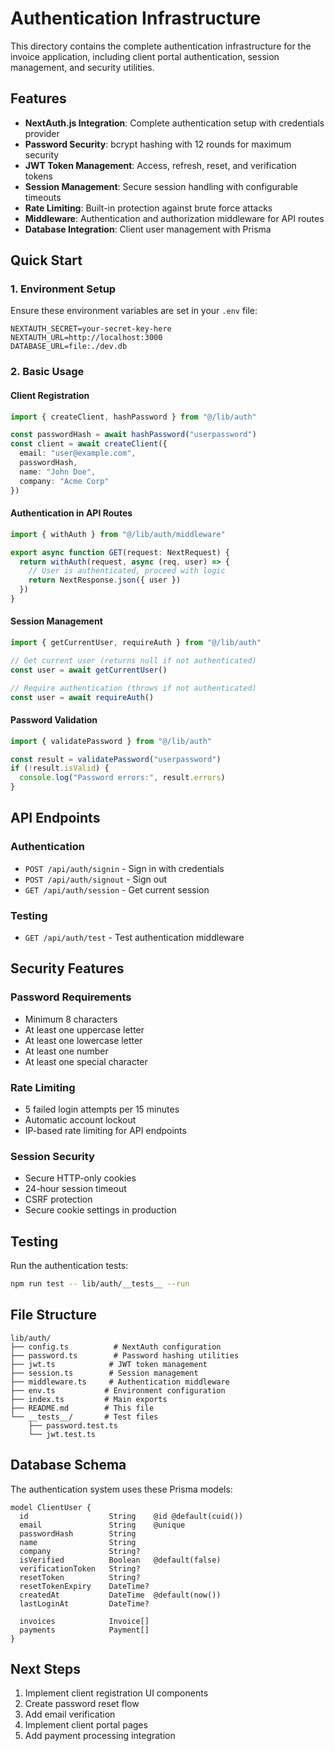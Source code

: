 # Authentication Infrastructure

This directory contains the complete authentication infrastructure for the invoice application, including client portal authentication, session management, and security utilities.

## Features

- **NextAuth.js Integration**: Complete authentication setup with credentials provider
- **Password Security**: bcrypt hashing with 12 rounds for maximum security
- **JWT Token Management**: Access, refresh, reset, and verification tokens
- **Session Management**: Secure session handling with configurable timeouts
- **Rate Limiting**: Built-in protection against brute force attacks
- **Middleware**: Authentication and authorization middleware for API routes
- **Database Integration**: Client user management with Prisma

## Quick Start

### 1. Environment Setup

Ensure these environment variables are set in your `.env` file:

```env
NEXTAUTH_SECRET=your-secret-key-here
NEXTAUTH_URL=http://localhost:3000
DATABASE_URL=file:./dev.db
```

### 2. Basic Usage

#### Client Registration
```typescript
import { createClient, hashPassword } from "@/lib/auth"

const passwordHash = await hashPassword("userpassword")
const client = await createClient({
  email: "user@example.com",
  passwordHash,
  name: "John Doe",
  company: "Acme Corp"
})
```

#### Authentication in API Routes
```typescript
import { withAuth } from "@/lib/auth/middleware"

export async function GET(request: NextRequest) {
  return withAuth(request, async (req, user) => {
    // User is authenticated, proceed with logic
    return NextResponse.json({ user })
  })
}
```

#### Session Management
```typescript
import { getCurrentUser, requireAuth } from "@/lib/auth"

// Get current user (returns null if not authenticated)
const user = await getCurrentUser()

// Require authentication (throws if not authenticated)
const user = await requireAuth()
```

#### Password Validation
```typescript
import { validatePassword } from "@/lib/auth"

const result = validatePassword("userpassword")
if (!result.isValid) {
  console.log("Password errors:", result.errors)
}
```

## API Endpoints

### Authentication
- `POST /api/auth/signin` - Sign in with credentials
- `POST /api/auth/signout` - Sign out
- `GET /api/auth/session` - Get current session

### Testing
- `GET /api/auth/test` - Test authentication middleware

## Security Features

### Password Requirements
- Minimum 8 characters
- At least one uppercase letter
- At least one lowercase letter  
- At least one number
- At least one special character

### Rate Limiting
- 5 failed login attempts per 15 minutes
- Automatic account lockout
- IP-based rate limiting for API endpoints

### Session Security
- Secure HTTP-only cookies
- 24-hour session timeout
- CSRF protection
- Secure cookie settings in production

## Testing

Run the authentication tests:

```bash
npm run test -- lib/auth/__tests__ --run
```

## File Structure

```
lib/auth/
├── config.ts          # NextAuth configuration
├── password.ts        # Password hashing utilities
├── jwt.ts            # JWT token management
├── session.ts        # Session management
├── middleware.ts     # Authentication middleware
├── env.ts           # Environment configuration
├── index.ts         # Main exports
├── README.md        # This file
└── __tests__/       # Test files
    ├── password.test.ts
    └── jwt.test.ts
```

## Database Schema

The authentication system uses these Prisma models:

```prisma
model ClientUser {
  id                  String    @id @default(cuid())
  email               String    @unique
  passwordHash        String
  name                String
  company             String?
  isVerified          Boolean   @default(false)
  verificationToken   String?
  resetToken          String?
  resetTokenExpiry    DateTime?
  createdAt           DateTime  @default(now())
  lastLoginAt         DateTime?
  
  invoices            Invoice[]
  payments            Payment[]
}
```

## Next Steps

1. Implement client registration UI components
2. Create password reset flow
3. Add email verification
4. Implement client portal pages
5. Add payment processing integration